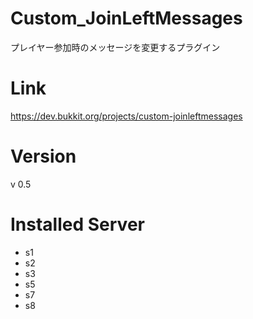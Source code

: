 # Custom_JoinLeftMessages
プレイヤー参加時のメッセージを変更するプラグイン

# Link
https://dev.bukkit.org/projects/custom-joinleftmessages

# Version
v 0.5

# Installed Server
- s1
- s2
- s3
- s5
- s7
- s8
